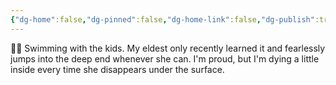 ```yaml
---
{"dg-home":false,"dg-pinned":false,"dg-home-link":false,"dg-publish":true,"tags":["dgblip"],"disabled rules":["yaml-title","yaml-title-alias","file-name-heading"],"title":"philipp on mastodon @ 2024-03-30","created-date":"2024-03-30T13:54:41","id":112184975787051760,"updated-date":"2025-05-02T08:50:44","dg-path":"blips/112184975787051759.md","permalink":"/blips/112184975787051759/","dgPassFrontmatter":true}
---
```



🏊‍♂️ Swimming with the kids. My eldest only recently learned it and fearlessly jumps into the deep end whenever she can. I'm proud, but  I'm dying a little inside every time she disappears under the surface.



